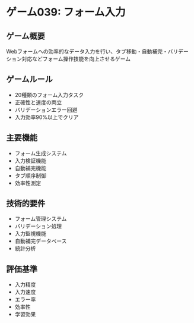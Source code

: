 # ゲーム039: フォーム入力

## ゲーム概要
Webフォームへの効率的なデータ入力を行い、タブ移動・自動補完・バリデーション対応などフォーム操作技能を向上させるゲーム

## ゲームルール
- 20種類のフォーム入力タスク
- 正確性と速度の両立
- バリデーションエラー回避
- 入力効率90%以上でクリア

## 主要機能
- フォーム生成システム
- 入力検証機能
- 自動補完機能
- タブ順序制御
- 効率性測定

## 技術的要件
- フォーム管理システム
- バリデーション処理
- 入力監視機能
- 自動補完データベース
- 統計分析

## 評価基準
- 入力精度
- 入力速度
- エラー率
- 効率性
- 学習効果
